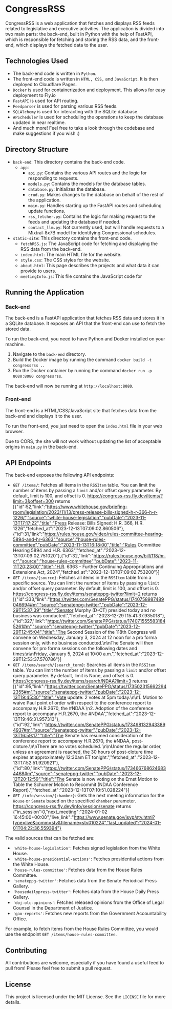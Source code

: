 # CongressRSS

CongressRSS is a web application that fetches and displays RSS feeds related to legislative and executive activities. The application is divided into two main parts: the back-end, built in Python with the help of FastAPI,  which is responsible for fetching and storing the RSS data, and the front-end, which displays the fetched data to the user.

## Technologies Used

- The back-end code is written in `Python`.
- The front-end code is written in `HTML, CSS,` and `JavaScript`. It is then deployed to Cloudflare Pages.
- `Docker` is used for containerization and deployment. This allows for easy deployment to Fly.io
- `FastAPI` is used for API routing.
- `Feedparser` is used for parsing various RSS feeds.
- `SQLAlchemy` is used for interacting with the SQLite database.
- `APScheduler` is used for scheduling the operations to keep the database updated in near realtime.
- And much more! Feel free to take a look through the codebase and make suggestions if you wish :)

## Directory Structure

- `back-end`: This directory contains the back-end code.
  - `app`:
    - `api.py`: Contains the various API routes and the logic for responding to requests.
    - `models.py`: Contains the models for the database tables.
    - `database.py`: Initializes the database.
    - `crud.py`: Makes changes to the database on behalf of the rest of the application.
    - `main.py`: Handles starting up the FastAPI routes and scheduling update functions.
    - `rss_fetcher.py`: Contains the logic for making request to the feeds and updating the database if needed.
    - `contact_llm.py`: Not currently used, but will handle requests to a Mixtral-8x7B model for identifying Congressional schedules.
- `static-site`: This directory contains the front-end code.
  - `fetchRSS.js`: The JavaScript code for fetching and displaying the RSS data from the back-end.
  - `index.html`: The main HTML file for the website.
  - `style.css`: The CSS styles for the website.
  - `about.html`: This page describes the projects and what data it can provide to users.
  - `meetingInfo.js`: This file contains the JavaScript code for 

## Running the Application

### Back-end

The back-end is a FastAPI application that fetches RSS data and stores it in a SQLite database. It exposes an API that the front-end can use to fetch the stored data.

To run the back-end, you need to have Python and Docker installed on your machine.

1. Navigate to the `back-end` directory.
2. Build the Docker image by running the command `docker build -t congressrss .`.
3. Run the Docker container by running the command `docker run -p 8080:8080 congressrss`.

The back-end will now be running at `http://localhost:8080`.

### Front-end

The front-end is a HTML/CSS/JavaScript site that fetches data from the back-end and displays it to the user.

To run the front-end, you just need to open the `index.html` file in your web browser.

Due to CORS, the site will not work without updating the list of acceptable origins in `main.py` in the back-end.

## API Endpoints

The back-end exposes the following API endpoints:

- `GET /items/`: Fetches all items in the `RSSItem` table. You can limit the number of items by passing a `limit` and/or offset query parameter. By default, limit is 100, and offset is 0.
https://congress-rss.fly.dev/items/?limit=3&offset=300 returns [{"id":52,"link":"https://www.whitehouse.gov/briefing-room/legislation/2023/11/13/press-release-bills-signed-h-r-366-h-r-1226/","source":"white-house-legislation","pubDate":"2023-11-13T17:17:22","title":"Press Release: Bills Signed: H.R. 366, H.R. 1226","fetched_at":"2023-12-13T07:09:02.860506"},{"id":31,"link":"https://rules.house.gov/video/rules-committee-hearing-5894-and-hr-6363","source":"house-rules-committee","pubDate":"2023-11-13T16:18:00","title":"Rules Committee Hearing 5894 and H.R. 6363","fetched_at":"2023-12-13T07:09:02.751020"},{"id":32,"link":"https://rules.house.gov/bill/118/hr-cr","source":"house-rules-committee","pubDate":"2023-11-11T20:23:00","title":"H.R. 6363 - Further Continuing Appropriations and Extensions Act, 2024","fetched_at":"2023-12-13T07:09:02.753200"}]
- `GET /items/{source}`: Fetches all items in the `RSSItem` table from a specific source. You can limit the number of items by passing a `limit` and/or offset query parameter. By default, limit is 100, and offset is 0.
https://congress-rss.fly.dev/items/senateppg-twitter?limit=2 returns [{"id":333,"link":"https://twitter.com/SenatePPG/status/1740758987489046694#m","source":"senateppg-twitter","pubDate":"2023-12-29T15:37:39","title":"Senator Murphy (D-CT) presided today and no business was conducted.","fetched_at":"2023-12-29T15:41:37.935018"},{"id":327,"link":"https://twitter.com/SenatePPG/status/1740715555831845261#m","source":"senateppg-twitter","pubDate":"2023-12-29T12:45:04","title":"The Second Session of the 118th Congress will convene on Wednesday, January 3, 2024 at 12 noon for a pro forma session only, with no business conducted.\n\nThe Senate will then convene for pro forma sessions on the following dates and times:\n\nFriday, January 5, 2024 at 10:00 a.m.","fetched_at":"2023-12-29T12:53:37.570786"}]
- `GET /items/search/{search_term}`: Searches all items in the `RSSItem` table. You can limit the number of items by passing a `limit` and/or offset query parameter. By default, limit is None, and offset is 0.
https://congress-rss.fly.dev/items/search/NDAA?limit=3 returns [{"id":95,"link":"https://twitter.com/SenatePPG/status/1735023156622942355#m","source":"senateppg-twitter","pubDate":"2023-12-13T19:45:30","title":"Vote update: 2 votes at 5pm today.\n\n1. Motion to waive Paul point of order with respect to the conference report to accompany H.R.2670, the #NDAA \n2. Adoption of the conference report to accompany H.R.2670, the #NDAA","fetched_at":"2023-12-13T19:46:31.957313"},{"id":92,"link":"https://twitter.com/SenatePPG/status/1734981329433894937#m","source":"senateppg-twitter","pubDate":"2023-12-13T16:59:17","title":"The Senate has resumed consideration of the conference report to accompany H.R.2670, the #NDAA, post-cloture.\n\nThere are no votes scheduled. \n\nUnder the regular order, unless an agreement is reached, the 30 hours of post-cloture time expires at  approximately 12:30am ET tonight.","fetched_at":"2023-12-13T17:52:51.920921"},{"id":80,"link":"https://twitter.com/SenatePPG/status/1734667686246834468#m","source":"senateppg-twitter","pubDate":"2023-12-12T20:12:59","title":"The Senate is now voting on the Ernst Motion to Table the Schumer Motion to Recommit (NDAA Conference Report).","fetched_at":"2023-12-13T07:10:51.028224"}]
- `GET /info/session/{chamber}`: Gets the next meeting information for the `House` or `Senate` based on the specified `chamber` parameter.
https://congress-rss.fly.dev/info/session/senate returns {"in_session":0,"next_meeting":"2024-01-02 16:45:00+00:00","live_link":"https://www.senate.gov/isvp/stv.html?type=live&comm=stv&filename=stv010224","last_updated":"2024-01-01T04:22:36.559394"}

The valid sources that can be fetched are:
- `'white-house-legislation'`: Fetches signed legislation from the White House.
- `'white-house-presidential-actions'`: Fetches presidential actions from the White House.
- `'house-rules-committee'`: Fetches data from the House Rules Committee.
- `'senateppg-twitter'`: Fetches data from the Senate Periodical Press Gallery.
- `'housedailypress-twitter'`: Fetches data from the House Daily Press Gallery.
- `'doj-olc-opinions'`: Fetches released opinions from the Office of Legal Counsel in the Department of Justice.
- `'gao-reports'`: Fetches new reports from the Government Accountability Office.

For example, to fetch items from the House Rules Committee, you would use the endpoint `GET /items/house-rules-committee`.

## Contributing

All contributions are welcome, especially if you have found a useful feed to pull from! Please feel free to submit a pull request.

## License

This project is licensed under the MIT License. See the `LICENSE` file for more details.
